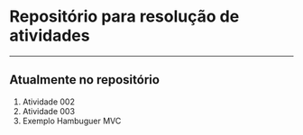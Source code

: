 # Repositório para resolução de atividades
___
## Atualmente no repositório
1. Atividade 002
2. Atividade 003
3. Exemplo Hambuguer MVC